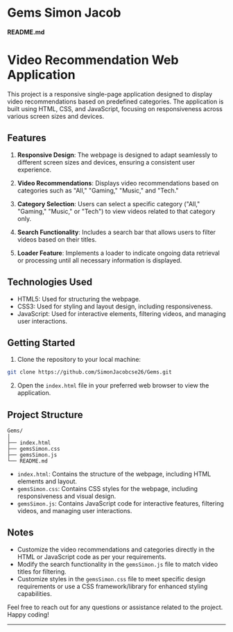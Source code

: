 # Gems Simon Jacob
**README.md**

# Video Recommendation Web Application

This project is a responsive single-page application designed to display video recommendations based on predefined categories. The application is built using HTML, CSS, and JavaScript, focusing on responsiveness across various screen sizes and devices.

## Features

1. **Responsive Design**: The webpage is designed to adapt seamlessly to different screen sizes and devices, ensuring a consistent user experience.

2. **Video Recommendations**: Displays video recommendations based on categories such as "All," "Gaming," "Music," and "Tech."

3. **Category Selection**: Users can select a specific category ("All," "Gaming," "Music," or "Tech") to view videos related to that category only.

4. **Search Functionality**: Includes a search bar that allows users to filter videos based on their titles.

5. **Loader Feature**: Implements a loader to indicate ongoing data retrieval or processing until all necessary information is displayed.

## Technologies Used

- HTML5: Used for structuring the webpage.
- CSS3: Used for styling and layout design, including responsiveness.
- JavaScript: Used for interactive elements, filtering videos, and managing user interactions.

## Getting Started

1. Clone the repository to your local machine:

```bash
git clone https://github.com/SimonJacobcse26/Gems.git
```

2. Open the `index.html` file in your preferred web browser to view the application.

## Project Structure

```
Gems/
│
├── index.html
├── gemsSimon.css
├── gemsSimon.js
└── README.md
```

- `index.html`: Contains the structure of the webpage, including HTML elements and layout.
- `gemsSimon.css`: Contains CSS styles for the webpage, including responsiveness and visual design.
- `gemsSimon.js`: Contains JavaScript code for interactive features, filtering videos, and managing user interactions.

## Notes

- Customize the video recommendations and categories directly in the HTML or JavaScript code as per your requirements.
- Modify the search functionality in the `gemsSimon.js` file to match video titles for filtering.
- Customize styles in the `gemsSimon.css` file to meet specific design requirements or use a CSS framework/library for enhanced styling capabilities.

Feel free to reach out for any questions or assistance related to the project. Happy coding!

---

